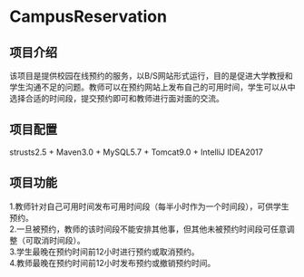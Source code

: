 # CampusReservation<br>
## 项目介绍<br>
该项目是提供校园在线预约的服务，以B/S网站形式运行，目的是促进大学教授和学生沟通不足的问题。教师可以在预约网站上发布自己的可用时间，学生可以从中选择合适的时间段，提交预约即可和教师进行面对面的交流。<br>
## 项目配置<br>
strusts2.5 + Maven3.0 + MySQL5.7 + Tomcat9.0 + IntelliJ IDEA2017<br>
## 项目功能<br>
1.教师针对自己可用时间发布可用时间段（每半小时作为一个时间段），可供学生预约。<br>
2.一旦被预约，教师的该时间段不能安排其他事，但其他未被预约时间段可任意调整（可取消时间段）。<br>
3.学生最晚在预约时间前12小时进行预约或取消预约。<br>
4.教师最晚在预约时间前12小时发布预约或撤销预约时间。<br>

